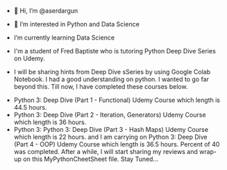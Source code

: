- 👋 Hi, I’m @aserdargun
- 👀 I’m interested in Python and Data Science
- I’m currently learning Data Science
- I'm a student of Fred Baptiste who is tutoring Python Deep Dive Series on Udemy.

- I will be sharing hints from Deep Dive sSeries by using Google Colab Notebook.
I had a good understanding on python. I wanted to go far beyond this. Till now, I have completed these courses below.
* Python 3: Deep Dive (Part 1 - Functional) Udemy Course which length is 44.5 hours.
* Python 3: Deep Dive (Part 2 - Iteration, Generators) Udemy Course which length is 36 hours.
* Python 3: Python 3: Deep Dive (Part 3 - Hash Maps) Udemy Course which length is 22 hours.
and I am carrying on Python 3: Deep Dive (Part 4 - OOP) Udemy Course which length is 36.5 hours. Percent of 40 was completed. After a while, I will start sharing my reviews and wrap-up on this MyPythonCheetSheet file.
Stay Tuned...


<!---
aserdargun/aserdargun is a ✨ special ✨ repository because its `README.md` (this file) appears on your GitHub profile.
You can click the Preview link to take a look at your changes.
--->
